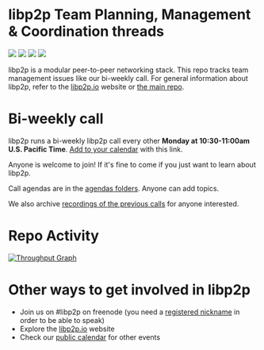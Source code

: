 # libp2p Team Planning, Management & Coordination threads

<a href="http://protocol.ai"><img src="https://img.shields.io/badge/made%20by-Protocol%20Labs-blue.svg?style=flat-square" /></a>
<a href="http://libp2p.io/"><img src="https://img.shields.io/badge/project-libp2p-yellow.svg?style=flat-square" /></a>
<a href="http://webchat.freenode.net/?channels=%23libp2p"><img src="https://img.shields.io/badge/freenode-%23libp2p-yellow.svg?style=flat-square" /></a>
<a href="https://waffle.io/libp2p/libp2p"><img src="https://img.shields.io/badge/pm-waffle-yellow.svg?style=flat-square" /></a>

libp2p is a modular peer-to-peer networking stack.  This repo tracks team management issues like our bi-weekly call.  For general information about libp2p, refer to the [libp2p.io](https://libp2p.io/) website or [the main repo](https://github.com/libp2p/libp2p).

# Bi-weekly call

libp2p runs a bi-weekly libp2p call every other **Monday at 10:30-11:00am U.S. Pacific Time**.  [Add to your calendar](https://calendar.google.com/event?action=TEMPLATE&tmeid=NDV0MGFlMmJlYnNyaHBkMGI4M3NqMG5nZGdfMjAxODA2MThUMTczMDAwWiBsaWJwMnAuaW9fMHE5NjgyaTN0ZTdlYW5oZTlxN2FlMWM1OGdAZw&tmsrc=libp2p.io_0q9682i3te7eanhe9q7ae1c58g%40group.calendar.google.com&scp=ALL) with this link.

Anyone is welcome to join!  If it's fine to come if you just want to learn about libp2p.

Call agendas are in the [agendas folders](https://github.com/libp2p/pm/tree/master/agendas).  Anyone can add topics.

We also archive [recordings of the previous calls](https://github.com/libp2p/pm/tree/master/recordings) for anyone interested.

# Repo Activity

[![Throughput Graph](https://graphs.waffle.io/libp2p/libp2p/throughput.svg)](https://waffle.io/libp2p/libp2p/metrics/throughput)

# Other ways to get involved in libp2p

* Join us on #libp2p on freenode (you need a [registered nickname](https://freenode.net/kb/answer/registration) in order to be able to speak)
* Explore the [libp2p.io](https://libp2p.io/) website
* Check our [public calendar](https://calendar.google.com/calendar/b/1?cid=bGlicDJwLmlvXzBxOTY4MmkzdGU3ZWFuaGU5cTdhZTFjNThnQGdyb3VwLmNhbGVuZGFyLmdvb2dsZS5jb20) for other events

